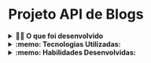 # Projeto API de Blogs


<details>
<summary><strong>👨‍💻 O que foi desenvolvido</strong></summary><br />
Projeto de montar uma API e um banco de dados para a produção de conteúdo para um blog

 </details>

<details>
  <summary><strong>:memo: Tecnologias Utilizadas:</strong></summary><br />

- Insomnia
- Node.js 
- CRUD
- ORM
</details> 

<details>
  <summary><strong>:memo: Habilidades Desenvolvidas:</strong></summary><br />

- endpoints que estãO conectados ao banco de dados seguindo os princípios do REST;

- Fazer post é necessário usuário e login, portanto trabalhei a relação entre user e post;

</details>
